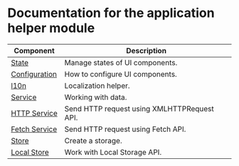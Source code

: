 Documentation for the application helper module
===

| Component      | Description |
| ----------- | ----------- |
| [State](state.md)      | Manage states of UI components. |
| [Configuration](configuration.md)      | How to configure UI components. |
| [l10n](l10n.md)   | Localization helper. |
| [Service](service.md)   | Working with data. |
| [HTTP Service](httpService.md)      | Send HTTP request using XMLHTTPRequest API. |
| [Fetch Service](fetchService.md)      | Send HTTP request using Fetch API. |
| [Store](store.md)      | Create a storage. |
| [Local Store](localStore.md)   | Work with Local Storage API. |
